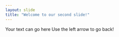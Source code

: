 ```yaml
---
layout: slide
title: "Welcome to our second slide!"
---
```

Your text can go here
Use the left arrow to go back!
